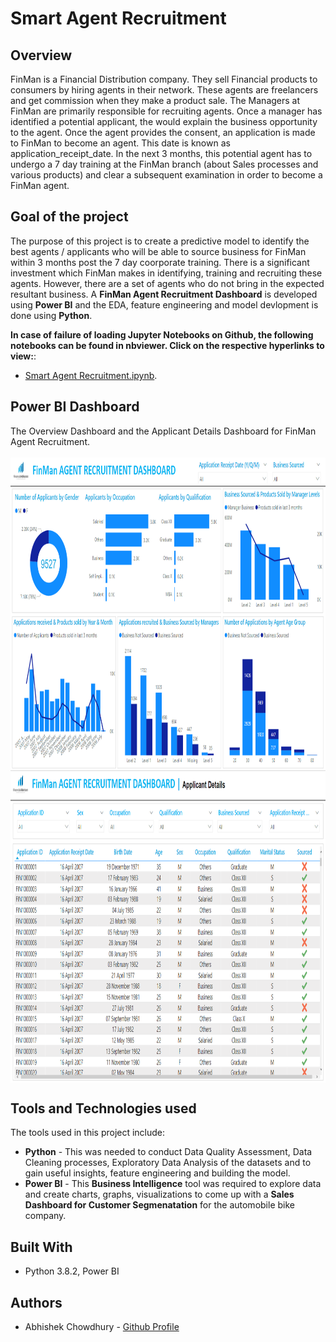 # Smart Agent Recruitment

## Overview
FinMan is a Financial Distribution company. They sell Financial products to consumers by hiring agents in their network. These agents are freelancers and get commission when they make a product sale. The Managers at FinMan are primarily responsible for recruiting agents. Once a manager has identified a potential applicant, the would explain the business opportunity to the agent. Once the agent provides the consent, an application is made to FinMan to become an agent. This date is known as application_receipt_date. In the next 3 months, this potential agent has to undergo a 7 day training at the FinMan branch (about Sales processes and various products) and clear a subsequent examination in order to become a FinMan agent.

## Goal of the project
The purpose of this project is to create a predictive model to identify the best agents / applicants who will be able to source business for FinMan within 3 months post the 7 day coorporate training. There is a significant investment which FinMan makes in identifying, training and recruiting these agents. However, there are a set of agents who do not bring in the expected resultant business. A <b>FinMan Agent Recruitment Dashboard</b> is developed using <b>Power BI</b> and the EDA, feature engineering and model devlopment is done using <b>Python</b>.

<b>In case of failure of loading Jupyter Notebooks on Github, the following notebooks can be found in nbviewer. Click on the respective hyperlinks to view:</b>:
- [Smart Agent Recruitment.ipynb](https://nbviewer.org/github/AbhishekGit-hash/Smart-Agent-Recruitment/blob/master/Smart%20Agent%20Recruitment.ipynb).


## Power BI Dashboard
The Overview Dashboard and the Applicant Details Dashboard for FinMan Agent Recruitment.<br><br>
<img src="dashboard%20images/Overview%20Dashboard.PNG" height="500" align="middle"><br>
<img src="dashboard%20images/Applicant%20Details%20Dashboard.PNG" height="500" align="middle"><br>


## Tools and Technologies used
The tools used in this project include:
- __Python__ - This was needed to conduct Data Quality Assessment, Data Cleaning processes, Exploratory Data Analysis of the datasets and to gain useful insights, feature engineering and building the model.
- __Power BI__ - This <b>Business Intelligence</b> tool was required to explore data and create charts, graphs, visualizations to come up with a <b>Sales Dashboard for Customer Segmenatation</b> for the automobile bike company. 


## Built With
- Python 3.8.2, Power BI

## Authors
- Abhishek Chowdhury - [Github Profile](https://github.com/AbhishekGit-hash)
